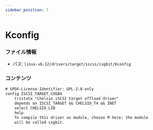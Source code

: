 ```yaml
---
sidebar_position: 7
---
```

# Kconfig

### ファイル情報

- パス: `linux-v6.12/drivers/target/iscsi/cxgbit/Kconfig`

### コンテンツ

```txt
# SPDX-License-Identifier: GPL-2.0-only
config ISCSI_TARGET_CXGB4
	tristate "Chelsio iSCSI target offload driver"
	depends on ISCSI_TARGET && CHELSIO_T4 && INET
	select CHELSIO_LIB
	help
	To compile this driver as module, choose M here: the module
	will be called cxgbit.

```
